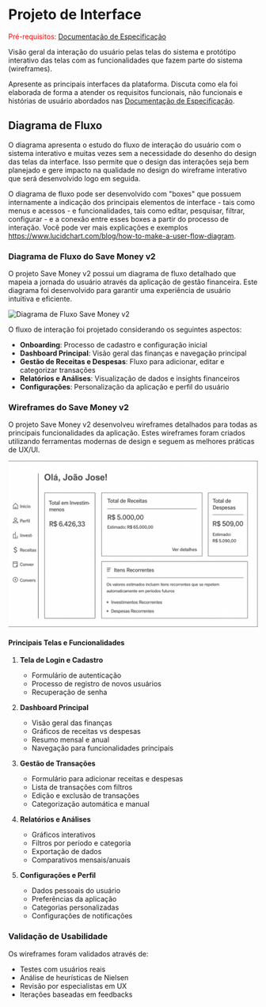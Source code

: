 
# Projeto de Interface

<span style="color:red">Pré-requisitos: <a href="2-Especificação do Projeto.md"> Documentação de Especificação</a></span>

Visão geral da interação do usuário pelas telas do sistema e protótipo interativo das telas com as funcionalidades que fazem parte do sistema (wireframes).

 Apresente as principais interfaces da plataforma. Discuta como ela foi elaborada de forma a atender os requisitos funcionais, não funcionais e histórias de usuário abordados nas <a href="2-Especificação do Projeto.md"> Documentação de Especificação</a>.

## Diagrama de Fluxo

O diagrama apresenta o estudo do fluxo de interação do usuário com o sistema interativo e  muitas vezes sem a necessidade do desenho do design das telas da interface. Isso permite que o design das interações seja bem planejado e gere impacto na qualidade no design do wireframe interativo que será desenvolvido logo em seguida.

O diagrama de fluxo pode ser desenvolvido com "boxes" que possuem internamente a indicação dos principais elementos de interface - tais como menus e acessos - e funcionalidades, tais como editar, pesquisar, filtrar, configurar - e a conexão entre esses boxes a partir do processo de interação. Você pode ver mais explicações e exemplos https://www.lucidchart.com/blog/how-to-make-a-user-flow-diagram.

### Diagrama de Fluxo do Save Money v2

O projeto Save Money v2 possui um diagrama de fluxo detalhado que mapeia a jornada do usuário através da aplicação de gestão financeira. Este diagrama foi desenvolvido para garantir uma experiência de usuário intuitiva e eficiente.

![Diagrama de Fluxo Save Money v2](img/diagramafluxo2.jpg)

O fluxo de interação foi projetado considerando os seguintes aspectos:
- **Onboarding**: Processo de cadastro e configuração inicial
- **Dashboard Principal**: Visão geral das finanças e navegação principal
- **Gestão de Receitas e Despesas**: Fluxo para adicionar, editar e categorizar transações
- **Relatórios e Análises**: Visualização de dados e insights financeiros
- **Configurações**: Personalização da aplicação e perfil do usuário

### Wireframes do Save Money v2

O projeto Save Money v2 desenvolveu wireframes detalhados para todas as principais funcionalidades da aplicação. Estes wireframes foram criados utilizando ferramentas modernas de design e seguem as melhores práticas de UX/UI.

![Exemplo de Wireframe](img/wireframe-example.png)

#### Principais Telas e Funcionalidades

1. **Tela de Login e Cadastro**
   - Formulário de autenticação
   - Processo de registro de novos usuários
   - Recuperação de senha

2. **Dashboard Principal**
   - Visão geral das finanças
   - Gráficos de receitas vs despesas
   - Resumo mensal e anual
   - Navegação para funcionalidades principais

3. **Gestão de Transações**
   - Formulário para adicionar receitas e despesas
   - Lista de transações com filtros
   - Edição e exclusão de transações
   - Categorização automática e manual

4. **Relatórios e Análises**
   - Gráficos interativos
   - Filtros por período e categoria
   - Exportação de dados
   - Comparativos mensais/anuais

5. **Configurações e Perfil**
   - Dados pessoais do usuário
   - Preferências da aplicação
   - Categorias personalizadas
   - Configurações de notificações

### Validação de Usabilidade

Os wireframes foram validados através de:
- Testes com usuários reais
- Análise de heurísticas de Nielsen
- Revisão por especialistas em UX
- Iterações baseadas em feedbacks
